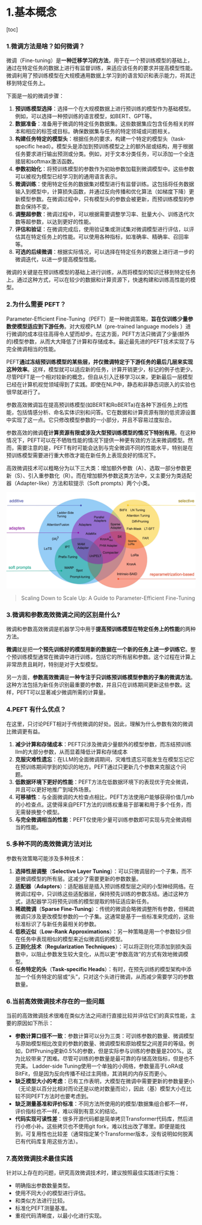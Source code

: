 # 1.基本概念

\[toc]&#x20;

### 1.微调方法是啥？如何微调？

微调（Fine-tuning）是**一种迁移学习的方法**，用于在一个预训练模型的基础上，通过在特定任务的数据上进行有监督训练，来适应该任务的要求并提高模型性能。微调利用了预训练模型在大规模通用数据上学习到的语言知识和表示能力，将其迁移到特定任务上。

下面是一般的微调步骤：

1.  **预训练模型选择**：选择一个在大规模数据上进行预训练的模型作为基础模型。例如，可以选择一种预训练的语言模型，如BERT、GPT等。
2.  **数据准备**：准备用于微调的特定任务数据集。这些数据集应包含任务相关的样本和相应的标签或目标。确保数据集与任务的特定领域或问题相关。
3.  **构建任务特定的模型头**：根据任务的要求，构建一个特定的模型头（task-specific head）。模型头是添加到预训练模型之上的额外层或结构，用于根据任务要求进行输出预测或分类。例如，对于文本分类任务，可以添加一个全连接层和softmax激活函数。
4.  **参数初始化**：将预训练模型的参数作为初始参数加载到微调模型中。这些参数可以被视为模型已经学习到的通用语言表示。
5.  **微调训练**：使用特定任务的数据集对模型进行有监督训练。这包括将任务数据输入到模型中，计算损失函数，并通过反向传播和优化算法（如梯度下降）更新模型参数。在微调过程中，只有模型头的参数会被更新，而预训练模型的参数会保持不变。
6.  **调整超参数**：微调过程中，可以根据需要调整学习率、批量大小、训练迭代次数等超参数，以达到更好的性能。
7.  **评估和验证**：在微调完成后，使用验证集或测试集对微调模型进行评估，以评估其在特定任务上的性能。可以使用各种指标，如准确率、精确率、召回率等。
8.  **可选的后续微调**：根据实际情况，可以选择在特定任务的数据上进行进一步的微调迭代，以进一步提高模型性能。

微调的关键是在预训练模型的基础上进行训练，从而将模型的知识迁移到特定任务上。通过这种方式，可以在较少的数据和计算资源下，快速构建和训练高性能的模型。

### 2.为什么需要 PEFT？

Parameter-Efficient Fine-Tuning（PEFT）是一种微调策略，**旨在仅训练少量参数使模型适应到下游任务**。对大规模PLM（pre-trained language models ）进行微调的成本往往高得令人望而却步。在这方面，PEFT方法只微调了少量(额外的)模型参数，从而大大降低了计算和存储成本。最近最先进的PEFT技术实现了与完全微调相当的性能。

PEFT**通过冻结预训练模型的某些层，并仅微调特定于下游任务的最后几层来实现这种效率**。这样，模型就可以适应新的任务，计算开销更少，标记的例子也更少。尽管PEFT是一个相对较新的概念，但自从引入迁移学习以来，更新最后一层模型已经在计算机视觉领域得到了实践。即使在NLP中，静态和非静态词嵌入的实验也很早就进行了。

参数高效微调旨在提高预训练模型(如BERT和RoBERTa)在各种下游任务上的性能，包括情感分析、命名实体识别和问答。它在数据和计算资源有限的低资源设置中实现了这一点。它只修改模型参数的一小部分，并且不容易过度拟合。

参数高效的微调**在计算资源有限或涉及大型预训练模型的情况下特别有用**。在这种情况下，PEFT可以在不牺牲性能的情况下提供一种更有效的方法来微调模型。然而，需要注意的是，PEFT有时可能会达到与完全微调不同的性能水平，特别是在预训练模型需要进行重大修改才能在新任务上表现良好的情况下。

高效微调技术可以粗略分为以下三大类：增加额外参数（A）、选取一部分参数更新（S）、引入重参数化（R）。而在增加额外参数这类方法中，又主要分为类适配器（Adapter-like）方法和软提示（Soft prompts）两个小类。

![](image/image_PqXGwJv0Yq.png)

> Scaling Down to Scale Up: A Guide to Parameter-Efficient Fine-Tuning

### 3.微调和参数高效微调之间的区别是什么?

微调和参数高效微调是机器学习中用于**提高预训练模型在特定任务上的性能**的两种方法。

**微调**就是把**一个预先训练好的模型用新的数据在一个新的任务上进一步训练它**。整个预训练模型通常在微调中进行训练，包括它的所有层和参数。这个过程在计算上非常昂贵且耗时，特别是对于大型模型。

另一方面，**参数高效微调**是**一种专注于只训练预训练模型参数的子集的微调方法**。这种方法包括为新任务识别最重要的参数，并且只在训练期间更新这些参数。这样，PEFT可以显著减少微调所需的计算量。

### 4.PEFT 有什么优点？

在这里，只讨论PEFT相对于传统微调的好处。因此，理解为什么参数有效的微调比微调更有益。

1.  **减少计算和存储成本**：PEFT只涉及微调少量额外的模型参数，而冻结预训练llm的大部分参数，从而显着降低计算和存储成本
2.  **克服灾难性遗忘**：在LLM的全面微调期间，灾难性遗忘可能发生在模型忘记它在预训练期间学到的知识的地方。PEFT通过只更新几个参数来克服这个问题。
3.  **低数据环境下更好的性能**：PEFT方法在低数据环境下的表现优于完全微调，并且可以更好地推广到域外场景。
4.  **可移植性**：与全面微调的大检查点相比，PEFT方法使用户能够获得价值几mb的小检查点。这使得来自PEFT方法的训练权重易于部署和用于多个任务，而无需替换整个模型。
5.  **与完全微调相当的性能**：PEFT仅使用少量可训练参数即可实现与完全微调相当的性能。

### 5.多种不同的高效微调方法对比

参数有效策略可能涉及多种技术：

1.  **选择性层调整**（**Selective Layer Tuning**）：可以只微调层的一个子集，而不是微调模型的所有层。这减少了需要更新的参数数量。
2.  **适配器**（**Adapters**）：适配器层是插入预训练模型层之间的小型神经网络。在微调过程中，只训练这些适配器层，保持预先训练的参数冻结。通过这种方式，适配器学习将预先训练的模型提取的特征适应新任务。
3.  **稀疏微调**（**Sparse Fine-Tuning**）：传统的微调会略微调整所有参数，但稀疏微调只涉及更改模型参数的一个子集。这通常是基于一些标准来完成的，这些标准标识了与新任务最相关的参数。
4.  **低秩近似**（**Low-Rank Approximations**）：另一种策略是用一个参数较少但在任务中表现相似的模型来近似微调后的模型。
5.  **正则化技术**（**Regularization Techniques**）：可以将正则化项添加到损失函数中，以阻止参数发生较大变化，从而以更“参数高效”的方式有效地微调模型。
6.  **任务特定的头**（**Task-specific Heads**）：有时，在预先训练的模型架构中添加一个任务特定的层或“头”，只对这个头进行微调，从而减少需要学习的参数数量。

### 6.当前高效微调技术存在的一些问题

当前的高效微调技术很难在类似方法之间进行直接比较并评估它们的真实性能，主要的原因如下所示：

-   **参数计算口径不一致**：参数计算可以分为三类：可训练参数的数量、微调模型与原始模型相比改变的参数的数量、微调模型和原始模型之间差异的等级。例如，DiffPruning更新0.5%的参数，但是实际参与训练的参数量是200%。这为比较带来了困难。尽管可训练的参数量是最可靠的存储高效指标，但是也不完美。 Ladder-side Tuning使用一个单独的小网络，参数量高于LoRA或BitFit，但是因为反向传播不经过主网络，其消耗的内存反而更小。
-   **缺乏模型大小的考虑**：已有工作表明，大模型在微调中需要更新的参数量更小（无论是以百分比相对而论还是以绝对数量而论），因此（基）模型大小在比较不同PEFT方法时也要考虑到。
-   **缺乏测量基准和评价标准**：不同方法所使用的的模型/数据集组合都不一样，评价指标也不一样，难以得到有意义的结论。
-   **代码实现可读性差**：很多开源代码都是简单拷贝Transformer代码库，然后进行小修小补。这些拷贝也不使用git fork，难以找出改了哪里。即便是能找到，可复用性也比较差（通常指定某个Transformer版本，没有说明如何脱离已有代码库复用这些方法）。

### 7.高效微调技术最佳实践

针对以上存在的问题，研究高效微调技术时，建议按照最佳实践进行实施：

-   明确指出参数数量类型。
-   使用不同大小的模型进行评估。
-   和类似方法进行比较。
-   标准化PEFT测量基准。
-   重视代码清晰度，以最小化进行实现。
